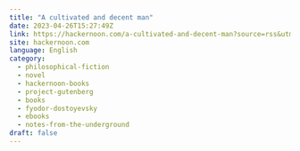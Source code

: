 ```yaml
---
title: "A cultivated and decent man"
date: 2023-04-26T15:27:49Z
link: https://hackernoon.com/a-cultivated-and-decent-man?source=rss&utm_medium=RSS&utm_source=news.12bit.vn
site: hackernoon.com
language: English
category:
  - philosophical-fiction
  - novel
  - hackernoon-books
  - project-gutenberg
  - books
  - fyodor-dostoyevsky
  - ebooks
  - notes-from-the-underground
draft: false
---
```

